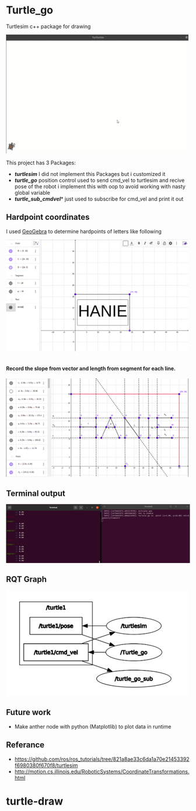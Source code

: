 # Turtle_go
Turtlesim c++ package for drawing

<img  alt="Coding" width="500" src="media/sim.gif">

This project has 3 Packages:
  - ***turtlesim***  I did not implement this Packages but i customized it
  - ***turtle_go***  position control used to send cmd_vel to turtlesim and recive pose of the robot i implement this with oop to avoid working with nasty global variable
  - ***turtle_sub_cmdvel**** just used to subscribe for cmd_vel and print it out


## Hardpoint coordinates
I used [GeoGebra](https://www.geogebra.org/) to determine hardpoints of letters like following

<img  alt="Coding" width="500" src="media/geogebra1.png">

<br>


<!-- #### Then construct lines -->
<!--  <img  alt="Coding" width="500" src="media/geogebra2.png">  -->
<br>



#### Record the slope from vector and length from segment for each line. 

<img  alt="Coding" width="500" src="media/geogebra3.png">

## Terminal output
<img  alt="Coding" width="750" src="media/terminal.png">

## RQT Graph
<img  alt="Coding" width="500" src="media/rqt_graph.png">

## Future work

 - Make anther node with python (Matplotlib) to plot data in runtime 
## Referance
 - https://github.com/ros/ros_tutorials/tree/821a8ae33c6da1a70e21453392f6980380f670f8/turtlesim
 - http://motion.cs.illinois.edu/RoboticSystems/CoordinateTransformations.html
# turtle-draw
